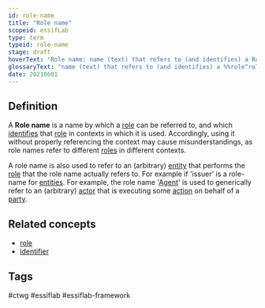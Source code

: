 ```yaml
---
id: role-name
title: "Role name"
scopeid: essifLab
type: term
typeid: role-name
stage: draft
hoverText: "Role name: name (text) that refers to (and identifies) a Role in a a specific context."
glossaryText: "name (text) that refers to (and identifies) a %%role^role%% in a specific context."
date: 20210601
---
```


## Definition
A **Role name** is a name by which a [role](role) can be referred to, and which [identifies](identifier) that [role](role) in contexts in which it is used. Accordingly, using it without properly referencing the context may cause misunderstandings, as role names refer to different [roles](role) in different contexts.

A role name is also used to refer to an (arbitrary) [entity](entity) that performs the [role](role) that the role name actually refers to. For example if 'issuer' is a role-name for [entities](entity). For example, the role name '[Agent](agent)' is used to generically refer to an (arbitrary) [actor](actor) that is executing some [action](action) on behalf of a [party](party).

## Related concepts
- [role](role)
- [identifier](identifier)

## Tags
#ctwg #essiflab #essiflab-framework